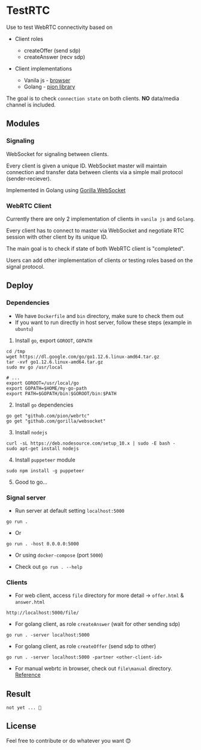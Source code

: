 # TestRTC

Use to test WebRTC connectivity based on
- Client roles
    - createOffer (send sdp)
    - createAnswer (recv sdp)

- Client implementations
    - Vanila js - [browser](https://webrtc.github.io/samples/)
    - Golang - [pion library](https://github.com/pion/webrtc)

The goal is to check `connection state` on both clients. **NO** data/media channel is included.

## Modules

### Signaling

WebSocket for signaling between clients.

Every client is given a unique ID. WebSocket master will maintain connection and transfer data between clients via a simple mail protocol (sender-reciever).

Implemented in Golang using [Gorilla WebSocket](https://github.com/gorilla/websocket)

### WebRTC Client

Currently there are only 2 implementation of clients in `vanila js` and `Golang`.

Every client has to connect to master via WebSocket and negotiate RTC session with other client by its unique ID.

The main goal is to check if state of both WebRTC client is "completed".

Users can add other implementation of clients or testing roles based on the signal protocol.

## Deploy

### Dependencies

- We have `Dockerfile` and `bin` directory, make sure to check them out
- If you want to run directly in host server, follow these steps (example in `ubuntu`)

1. Install `go`, export `GOROOT`, `GOPATH`
```
cd /tmp
wget https://dl.google.com/go/go1.12.6.linux-amd64.tar.gz
tar -xvf go1.12.6.linux-amd64.tar.gz
sudo mv go /usr/local

# ...
export GOROOT=/usr/local/go
export GOPATH=$HOME/my-go-path
export PATH=$GOPATH/bin:$GOROOT/bin:$PATH
```

2. Install `go` dependencies
```
go get "github.com/pion/webrtc"
go get "github.com/gorilla/websocket"
```

3. Install `nodejs`
```
curl -sL https://deb.nodesource.com/setup_10.x | sudo -E bash -
sudo apt-get install nodejs
```

4. Install `puppeteer` module
```
sudo npm install -g puppeteer
```

5. Good to go...


### Signal server

- Run server at default setting `localhost:5000`
```
go run .
```

- Or
```
go run . -host 0.0.0.0:5000
```

- Or using `docker-compose` (port `5000`)

- Check out `go run . --help`

### Clients

- For web client, access `file` directory for more detail -> `offer.html` & `answer.html`
```
http://localhost:5000/file/
```

- For golang client, as role `createAnswer` (wait for other sending sdp)
```
go run . -server localhost:5000
```

- For golang client, as role `createOffer` (send sdp to other)
```
go run . -server localhost:5000 -partner <other-client-id>
```

- For manual webrtc in browser, check out `file\manual` directory. [Reference](http://research.edm.uhasselt.be/jori/page/Misc/QtWebRTC.html)

## Result

`not yet ... 🤫`

## License

Feel free to contribute or do whatever you want 😊
